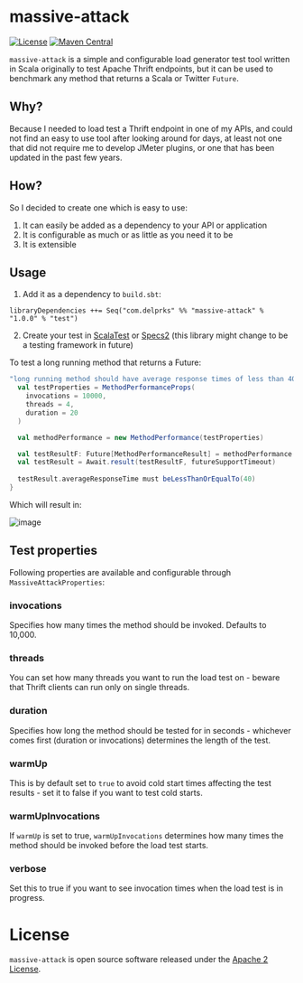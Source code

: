 # massive-attack

[![License](http://img.shields.io/:license-Apache%202-blue.svg)](http://www.apache.org/licenses/LICENSE-2.0.txt)
[![Maven Central](https://maven-badges.herokuapp.com/maven-central/com.delprks/massive-attack/badge.svg)](http://search.maven.org/#search%7Cgav%7C1%7Cg%3A%22com.delprks%22%20AND%20a%3A%22massive-attack%22)

`massive-attack` is a simple and configurable load generator test tool written in Scala originally to test Apache Thrift endpoints, but it can be 
used to benchmark any method that returns a Scala or Twitter `Future`.

<h2>Why?</h2>

Because I needed to load test a Thrift endpoint in one of my APIs, and could not find an easy to use tool after looking around for days, at least
not one that did not require me to develop JMeter plugins, or one that has been updated in the past few years.
 
<h2>How?</h2>

So I decided to create one which is easy to use: 

1. It can easily be added as a dependency to your API or application
2. It is configurable as much or as little as you need it to be
3. It is extensible

<h2>Usage</h2>

1. Add it as a dependency to `build.sbt`:

`libraryDependencies ++= Seq("com.delprks" %% "massive-attack" % "1.0.0" % "test")`

2. Create your test in [ScalaTest](http://www.scalatest.org) or [Specs2](https://etorreborre.github.io/specs2) (this library might change to be a testing framework in future)

To test a long running method that returns a Future:

```scala
"long running method should have average response times of less than 40ms" in {
  val testProperties = MethodPerformanceProps(
    invocations = 10000,
    threads = 4,
    duration = 20
  )

  val methodPerformance = new MethodPerformance(testProperties)

  val testResultF: Future[MethodPerformanceResult] = methodPerformance.measure(() => longRunningMethod())
  val testResult = Await.result(testResultF, futureSupportTimeout)
  
  testResult.averageResponseTime must beLessThanOrEqualTo(40)
}
```

Which will result in:

![image](https://user-images.githubusercontent.com/8627976/41440647-3a6c5ea6-7027-11e8-9248-9923447834fb.png)

<h2>Test properties</h2>

Following properties are available and configurable through `MassiveAttackProperties`:

<h3>invocations</h3>

Specifies how many times the method should be invoked. Defaults to 10,000.
 
<h3>threads</h3>

You can set how many threads you want to run the load test on - beware that Thrift clients can run only on single threads.

<h3>duration</h3>

Specifies how long the method should be tested for in seconds - whichever comes first (duration or invocations) determines the length of the test.

<h3>warmUp</h3>

This is by default set to `true` to avoid cold start times affecting the test results - set it to false if you want to test cold starts.

<h3>warmUpInvocations</h3>

If `warmUp` is set to true, `warmUpInvocations` determines how many times the method should be invoked before the load test starts.

<h3>verbose</h3>

Set this to true if you want to see invocation times when the load test is in progress.


# License

`massive-attack` is open source software released under the [Apache 2 License](http://www.apache.org/licenses/LICENSE-2.0).
